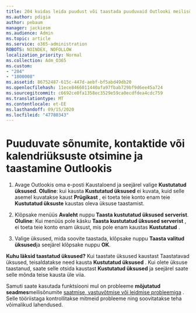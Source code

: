 ```yaml
---
title: 204 kuidas leida puudust või taastada puuduvaid Outlooki meilisõnumeid, kalendrit või kontakte
ms.author: pdigia
author: pebaum
manager: jackiesm
ms.audience: Admin
ms.topic: article
ms.service: o365-administration
ROBOTS: NOINDEX, NOFOLLOW
localization_priority: Normal
ms.collection: Adm_O365
ms.custom:
- "204"
- "1800008"
ms.assetid: 86752487-615c-447d-aebf-bf5abd49db20
ms.openlocfilehash: 11ece8466011440afa97fbab729bf9d6ee45a724
ms.sourcegitcommit: c6692ce0fa1358ec3529e59ca0ecdfdea4cdc759
ms.translationtype: MT
ms.contentlocale: et-EE
ms.lasthandoff: 09/15/2020
ms.locfileid: "47780343"
---
```

# <a name="how-to-find-and-recover-missing-messages-contacts-or-calendar-items-in-outlook"></a>Puuduvate sõnumite, kontaktide või kalendriüksuste otsimine ja taastamine Outlookis

1. Avage Outlookis oma e-posti Kaustaloend ja seejärel valige **Kustutatud üksused**. **Oluline**: kui kausta **Kustutatud üksused** ei kuvata, kuid selle asemel kuvatakse kaust **Prügikast** , ei toeta teie konto enam teie **Kustutatud üksuste** kaustas oleva üksuse taastamist.

2. Klõpsake menüüs **Avaleht** nuppu **Taasta kustutatud üksused serverist**. **Oluline**: Kui menüüs pole käsku **Taasta kustutatud üksused serverist** , ei toeta teie konto enam üksust, mis pole enam kaustas **Kustutatud** .

3. Valige üksused, mida soovite taastada, klõpsake nuppu **Taasta valitud üksused**ja seejärel klõpsake nuppu **OK**.

**Kuhu läksid taastatud üksused?** Kui taastate üksused kaustast Taastatavad üksused, teisaldatakse need kausta **Kustutatud üksused** . Kui olete üksuse taastanud, saate selle otsida kaustast **Kustutatud üksused** ja seejärel saate selle mõnda teise kausta üle viia.

Samuti saate kasutada funktsiooni mul on probleeme **mõjutatud seadmes**meilisõnumite [saatmise, vastuvõtmise või leidmise probleemiga](https://aka.ms/SaRA-OutlookSendReceive) . Selle tööriistaga kontrollitakse mitmeid probleeme ning soovitatakse teha võimalikud lahendused.
